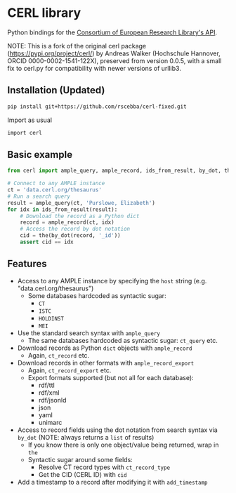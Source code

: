 
# CERL library

Python bindings for the [Consortium of European Research Library's API](https://data.cerl.org).

NOTE: This is a fork of the original cerl package (https://pypi.org/project/cerl/) by Andreas Walker (Hochschule Hannover, ORCID 0000-0002-1541-122X), preserved from version 0.0.5, with a small fix to cerl.py for compatibility with newer versions of urllib3. 

## Installation (Updated)

```bash
pip install git+https://github.com/rscebba/cerl-fixed.git
```
Import as usual
 
```bash
import cerl
```

## Basic example

```python
from cerl import ample_query, ample_record, ids_from_result, by_dot, the

# Connect to any AMPLE instance
ct = 'data.cerl.org/thesaurus'
# Run a search query
result = ample_query(ct, 'Purslowe, Elizabeth')
for idx in ids_from_result(result):
    # Download the record as a Python dict
    record = ample_record(ct, idx)
    # Access the record by dot notation
    cid = the(by_dot(record, '_id'))
    assert cid == idx
```

## Features
* Access to any AMPLE instance by specifying the `host` string (e.g. "data.cerl.org/thesaurus")
  * Some databases hardcoded as syntactic sugar:
    * `CT` 
    * `ISTC`
    * `HOLDINST`
    * `MEI`
* Use the standard search syntax with `ample_query`
  * The same databases hardcoded as syntactic sugar: `ct_query` etc.
* Download records as Python `dict` objects with `ample_record`
  * Again, `ct_record` etc.
* Download records in other formats with `ample_record_export`
  * Again, `ct_record_export` etc.
  * Export formats supported (but not all for each database):
    * rdf/ttl
    * rdf/xml
    * rdf/jsonld
    * json
    * yaml
    * unimarc
* Access to record fields using the dot notation from search syntax via `by_dot` (NOTE: always returns a `list` of results)
    * If you know there is only one object/value being returned, wrap in `the`
    * Syntactic sugar around some fields:
      * Resolve CT record types with `ct_record_type`
      * Get the CID (CERL ID) with `cid`
* Add a timestamp to a record after modifying it with `add_timestamp`


    
    
